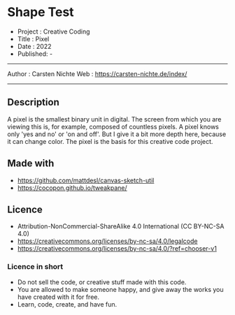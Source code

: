 # Shape Test

* Project : Creative Coding
* Title : Pixel
* Date : 2022
* Published: -

---

Author   : Carsten Nichte
Web      : https://carsten-nichte.de/index/ 

---

## Description

A pixel is the smallest binary unit in digital. The screen from which you are viewing this is, for example, composed of countless pixels. A pixel knows only 'yes and no' or 'on and off'. But I give it a bit more depth here, because it can change color. The pixel is the basis for this creative code project.

## Made with 

* https://github.com/mattdesl/canvas-sketch-util
* https://cocopon.github.io/tweakpane/


## Licence

* Attribution-NonCommercial-ShareAlike 4.0 International (CC BY-NC-SA 4.0)
* https://creativecommons.org/licenses/by-nc-sa/4.0/legalcode
* https://creativecommons.org/licenses/by-nc-sa/4.0/?ref=chooser-v1

### Licence in short

* Do not sell the code, or creative stuff made with this code.
* You are allowed to make someone happy, and give away the works you have created with it for free.
* Learn, code, create, and have fun.
